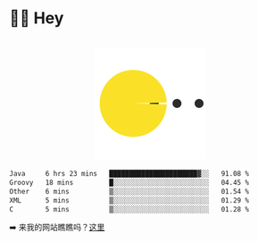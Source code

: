 
# 👋🏻 Hey
<div align="center">
	<br>
	<img src="https://raw.githubusercontent.com/Aniket965/Aniket965/master/pacman.svg?sanitize=true" width="200" height="200">
	<br>
</div>

<!--START_SECTION:waka-->
```text
Java     6 hrs 23 mins   ██████████████████████▓░░   91.08 % 
Groovy   18 mins         █░░░░░░░░░░░░░░░░░░░░░░░░   04.45 % 
Other    6 mins          ▒░░░░░░░░░░░░░░░░░░░░░░░░   01.54 % 
XML      5 mins          ▒░░░░░░░░░░░░░░░░░░░░░░░░   01.29 % 
C        5 mins          ▒░░░░░░░░░░░░░░░░░░░░░░░░   01.28 % 
```
<!--END_SECTION:waka-->

 ➡️  来我的网站瞧瞧吗？[这里](https://www.shaolongfei.com)
